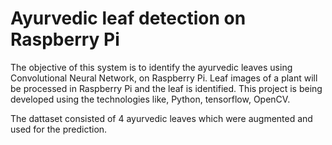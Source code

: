 
# Ayurvedic leaf detection  on Raspberry Pi


The objective of this system is to identify the ayurvedic leaves using Convolutional Neural Network, on Raspberry Pi. Leaf images of a plant will be processed in Raspberry Pi and the leaf is identified. This project is being developed using the technologies like, Python, tensorflow, OpenCV.

The dattaset consisted of 4 ayurvedic leaves which were augmented and used for the prediction.
